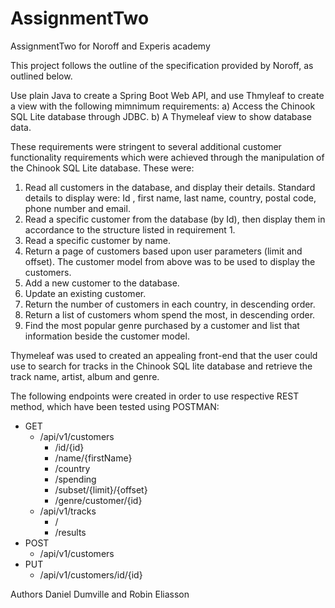 # AssignmentTwo
AssignmentTwo for Noroff and Experis academy

This project follows the outline of the specification provided by Noroff, as outlined below.

Use plain Java to create a Spring Boot Web API, and use Thmyleaf to create a view with the following mimnimum requirements:
a)	Access the Chinook SQL Lite database through JDBC.
b)	A Thymeleaf view to show database data.

These requirements were stringent to several additional customer functionality requirements which were achieved through the manipulation of the Chinook SQL Lite database.
These were:
1.	Read all customers in the database, and display their details. Standard details to display were: Id , first name, last name, country, postal code, phone number and email.
2.	Read a specific customer from the database (by Id), then display them in accordance to the structure listed in requirement 1.
3.	Read a specific customer by name.
4.	Return a page of customers based upon user parameters (limit and offset). The customer model from above was to be used to display the customers.
5.	Add a new customer to the database.
6.	Update an existing customer.
7.	Return the number of customers in each country, in descending order.
8.	Return a list of customers whom spend the most, in descending order.
9.	Find the most popular genre purchased by a customer and list that information beside the customer model.

Thymeleaf was used to created an appealing front-end that the user could use to search for tracks in the Chinook SQL lite database and retrieve the track name, artist, album 
and genre.

The following endpoints were created in order to use respective REST method, which have been tested using POSTMAN:

- GET
  - /api/v1/customers
    - /id/{id}
    - /name/{firstName}
    - /country
    - /spending
    - /subset/{limit}/{offset}
    - /genre/customer/{id}
  - /api/v1/tracks
    - /
    - /results
- POST
  - /api/v1/customers
- PUT
  - /api/v1/customers/id/{id}

Authors Daniel Dumville and Robin Eliasson
